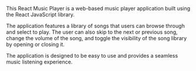 This React Music Player is a web-based music player application built using the React JavaScript library.

The application features a library of songs that users can browse through and select to play. The user can also skip to the next or previous song, change the volume of the song, and toggle the visibility of the song library by opening or closing it.

The application is designed to be easy to use and provides a seamless music listening experience.
